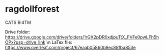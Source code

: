 # ragdollforest
CATS BI4TM


Drive folder: https://drive.google.com/drive/folders/1rGX2pDR0xdjpuTtX_FVFe0pwLFh5hOPx?usp=drive_link \n
LaTex file: https://www.overleaf.com/project/67eaab05860b9ec89fba853e

